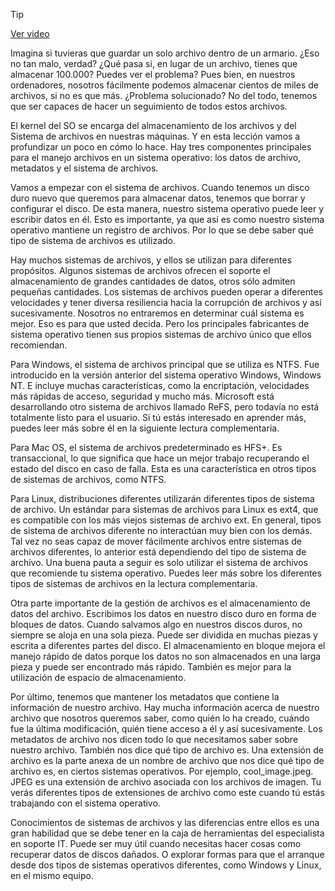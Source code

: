 > [!TIP]  
> [Ver video](https://youtu.be/KlziTJGPm6Y)

Imagina si tuvieras que guardar un solo archivo dentro de un armario. ¿Eso no tan malo, verdad? ¿Qué pasa si, en lugar de un archivo, tienes que almacenar 100.000? Puedes ver el problema? Pues bien, en nuestros ordenadores, nosotros fácilmente podemos almacenar cientos de miles de archivos, si no es que más. ¿Problema solucionado? No del todo, tenemos que ser capaces de hacer un seguimiento de todos estos archivos.

El kernel del SO se encarga del almacenamiento de los archivos y del Sistema de archivos en nuestras máquinas. Y en esta lección vamos a profundizar un poco en cómo lo hace. Hay tres componentes principales para el manejo archivos en un sistema operativo: los datos de archivo, metadatos y el sistema de archivos.

Vamos a empezar con el sistema de archivos. Cuando tenemos un disco duro nuevo que queremos para almacenar datos, tenemos que borrar y configurar el disco. De esta manera, nuestro sistema operativo puede leer y escribir datos en él. Esto es importante, ya que así es como nuestro sistema operativo mantiene un registro de archivos. Por lo que se debe saber qué tipo de sistema de archivos es utilizado.

Hay muchos sistemas de archivos, y ellos se utilizan para diferentes propósitos. Algunos sistemas de archivos ofrecen el soporte el almacenamiento de grandes cantidades de datos, otros sólo admiten pequeñas cantidades. Los sistemas de archivos pueden operar a diferentes velocidades y tener diversa resiliencia hacia la corrupción de archivos y así sucesivamente. Nosotros no entraremos en determinar cuál sistema es mejor. Eso es para que usted decida. Pero los principales fabricantes de sistema operativo tienen sus propios sistemas de archivo único que ellos recomiendan.

Para Windows, el sistema de archivos principal que se utiliza es NTFS. Fue introducido en la versión anterior del sistema operativo Windows, Windows NT. E incluye muchas características, como la encriptación, velocidades más rápidas de acceso, seguridad y mucho más. Microsoft está desarrollando otro sistema de archivos llamado ReFS, pero todavía no está totalmente listo para el usuario. Si tú estás interesado en aprender más, puedes leer más sobre él en la siguiente lectura complementaria.

Para Mac OS, el sistema de archivos predeterminado es HFS+. Es transaccional, lo que significa que hace un mejor trabajo recuperando el estado del disco en caso de falla. Esta es una característica en otros tipos de sistemas de archivos, como NTFS.

Para Linux, distribuciones diferentes utilizarán diferentes tipos de sistema de archivo. Un estándar para sistemas de archivos para Linux es ext4, que es compatible con los más viejos sistemas de archivo ext. En general, tipos de sistema de archivos diferente no interactúan muy bien con los demás. Tal vez no seas capaz de mover fácilmente archivos entre sistemas de archivos diferentes, lo anterior está dependiendo del tipo de sistema de archivo. Una buena pauta a seguir es solo utilizar el sistema de archivos que recomiende tu sistema operativo. Puedes leer más sobre los diferentes tipos de sistemas de archivos en la lectura complementaria.

Otra parte importante de la gestión de archivos es el almacenamiento de datos del archivo. Escribimos los datos en nuestro disco duro en forma de bloques de datos. Cuando salvamos algo en nuestros discos duros, no siempre se aloja en una sola pieza. Puede ser dividida en muchas piezas y escrita a diferentes partes del disco. El almacenamiento en bloque mejora el manejo rápido de datos porque los datos no son almacenados en una larga pieza y puede ser encontrado más rápido. También es mejor para la utilización de espacio de almacenamiento.

Por último, tenemos que mantener los metadatos que contiene la información de nuestro archivo. Hay mucha información acerca de nuestro archivo que nosotros queremos saber, como quién lo ha creado, cuándo fue la última modificación, quién tiene acceso a él y así sucesivamente. Los metadatos de archivo nos dicen todo lo que necesitamos saber sobre nuestro archivo. También nos dice qué tipo de archivo es. Una extensión de archivo es la parte anexa de un nombre de archivo que nos dice qué tipo de archivo es, en ciertos sistemas operativos. Por ejemplo, cool_image.jpeg. JPEG es una extensión de archivo asociada con los archivos de imagen. Tu verás diferentes tipos de extensiones de archivo como este cuando tú estás trabajando con el sistema operativo.

Conocimientos de sistemas de archivos y las diferencias entre ellos es una gran habilidad que se debe tener en la caja de herramientas del especialista en soporte IT. Puede ser muy útil cuando necesitas hacer cosas como recuperar datos de discos dañados. O explorar formas para que el arranque desde dos tipos de sistemas operativos diferentes, como Windows y Linux, en el mismo equipo.
